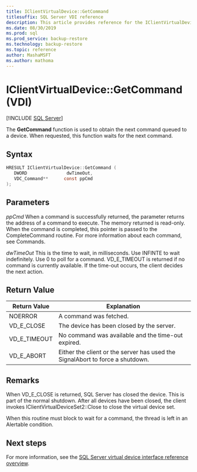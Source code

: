 ```yaml
---
title: IClientVirtualDevice::GetCommand
titlesuffix: SQL Server VDI reference
description: This article provides reference for the IClientVirtualDevice::GetCommand command.
ms.date: 08/30/2019
ms.prod: sql
ms.prod_service: backup-restore
ms.technology: backup-restore
ms.topic: reference
author: MashaMSFT
ms.author: mathoma
---
```


# IClientVirtualDevice::GetCommand (VDI)

[!INCLUDE [SQL Server](../../../includes/applies-to-version/sqlserver.md)]

The **GetCommand** function is used to obtain the next command queued to a device. When requested, this function waits for the next command.

## Syntax

```c
HRESULT IClientVirtualDevice::GetCommand (
   DWORD               dwTimeOut,
   VDC_Command**      const ppCmd
);
```

## Parameters

*ppCmd*
   When a command is successfully returned, the parameter returns the address of a command to execute. The memory returned is read-only. When the command is completed, this pointer is passed to the CompleteCommand routine. For more information about each command, see Commands.

*dwTimeOut*
   This is the time to wait, in milliseconds. Use INFINTE to wait indefinitely. Use 0 to poll for a command. VD_E_TIMEOUT is returned if no command is currently available. If the time-out occurs, the client decides the next action.

## Return Value

|Return Value | Explanation |
|---|---|
| NOERROR | A command was fetched. |
| VD_E_CLOSE | The device has been closed by the server. |
| VD_E_TIMEOUT | No command was available and the time-out expired. |
| VD_E_ABORT | Either the client or the server has used the SignalAbort to force a shutdown. |

## Remarks

When VD_E_CLOSE is returned, SQL Server has closed the device. This is part of the normal shutdown. After all devices have been closed, the client invokes IClientVirtualDeviceSet2::Close to close the virtual device set.

When this routine must block to wait for a command, the thread is left in an Alertable condition.

## Next steps

For more information, see the [SQL Server virtual device interface reference overview](reference-virtual-device-interface.md).
